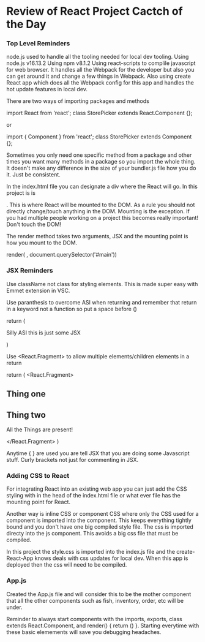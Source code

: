 # Review of React Project Cactch of the Day

### Top Level Reminders
node.js used to handle all the tooling needed for local dev tooling. Using node.js v16.13.2
Using npm v8.1.2
Using react-scripts to complile javascript for web browser. It handles all the Webpack for the developer but also you can get around it and change a few things in Webpack. Also using create React app which does all the Webpack config for this app and handles the hot update features in local dev. 
 
There are two ways of importing packages and methods 

import React from 'react';
class StorePicker extends React.Component {};

or

import { Component } from 'react';
class StorePicker extends Component {};

Sometimes you only need one specific method from a package and other times you want many methods in a package so you import the whole thing. It doesn't make any difference in the size of your bundler.js file how you do it. Just be consistent.

In the index.html file you can designate a div where the React will go. In this project is is <div id="main">. This is where React will be mounted to the DOM. As a rule you should not directly change/touch anything in the DOM. Mounting is the exception. If you had multiple people working on a project this becomes really important! Don't touch the DOM!

The render method takes two arguments, JSX and the mounting point is how you mount to the DOM.

render( <ReactClass />, document.querySelector('#main'))

### JSX Reminders
Use className not class for styling elements. This is made super easy with Emmet extension in VSC.

Use paranthesis to overcome ASI when returning and remember that return in a keyword not a function so put a space before ()

return (
    <p>Silly ASI this is just some JSX</p>
)

Use <React.Fragment> to allow multiple elements/children elements in a return

return (
    <React.Fragment>
        <h2>Thing one</h2>
        <h2>Thing two</h2>
        <p>All the Things are present!</p>
    </React.Fragment>
)

Anytime { } are used you are tell JSX that you are doing some Javascript stuff. Curly brackets not just for commenting in JSX.

### Adding CSS to React
For integrating React into an existing web app you can just add the CSS styling with <link> in the head of the index.html file or what ever file has the mounting point for React.

Another way is inline CSS or component CSS where only the CSS used for a component is imported into the component. This keeps everything tightly bound and you don't have one big compiled style file. The css is imported directy into the js component. This avoids a big css file that must be compiled.

In this project the style.css is imported into the index.js file and the create-React-App knows deals with css updates for local dev. When this app is deployed then the css will need to be compiled.

### App.js 
Created the App.js file and will consider this to be the mother component that all the other components such as fish, inventory, order, etc will be under.

Reminder to always start components with the imports, exports, class extends React.Component, and render() { return () }. Starting everytime with these basic elemements will save you debugging headaches.